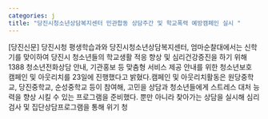 ```yaml
---
categories: j
title: "당진시청소년상담복지센터 민관합동 상담주간 및 학교폭력 예방캠페인 실시 "
---
```

[당진신문] 당진시청 평생학습과와 당진시청소년상담복지센터, 엄마순찰대에서는 신학기를 맞이하여 당진시 청소년들의 학교생활 적응 향상 및 심리건강증진을 하기 위해 1388 청소년전화상담 안내, 기관홍보 등 맞춤형 서비스 제공 안내를 위한 청소년보호 캠페인 및 아웃리치를 23일에 진행했다고 밝혔다.캠페인 및 아웃리치활동은 원당중학교, 당진중학교, 순성중학교 등이 참여해, 고민을 상담과 청소년들에게 스트레스 대처 능력을 향상 시킬 수 있는 프로그램을 준비했다. 뿐만 아니라 찾아가는 상담을 실시해 심리검사 및 집단상담프로그램을 통해 위기 청